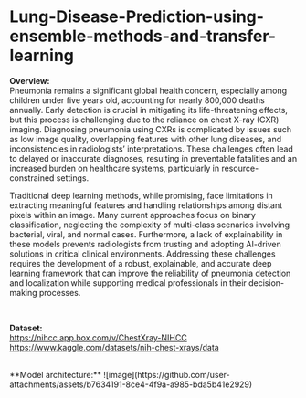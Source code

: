 # Lung-Disease-Prediction-using-ensemble-methods-and-transfer-learning
**Overview:**
<br/>
Pneumonia remains a significant global health concern, especially among children under five years old, accounting for nearly 800,000 deaths annually. Early detection is crucial in mitigating its life-threatening effects, but this process is challenging due to the reliance on chest X-ray (CXR) imaging. Diagnosing pneumonia using CXRs is complicated by issues such as low image quality, overlapping features with other lung diseases, and inconsistencies in radiologists’ interpretations. These challenges often lead to delayed or inaccurate diagnoses, resulting in preventable fatalities and an increased burden on healthcare systems, particularly in resource-constrained settings.

Traditional deep learning methods, while promising, face limitations in extracting meaningful features and handling relationships among distant pixels within an image. Many current approaches focus on binary classification, neglecting the complexity of multi-class scenarios involving bacterial, viral, and normal cases. Furthermore, a lack of explainability in these models prevents radiologists from trusting and adopting AI-driven solutions in critical clinical environments. Addressing these challenges requires the development of a robust, explainable, and accurate deep learning framework that can improve the reliability of pneumonia detection and localization while supporting medical professionals in their decision-making processes.

<br/>

**Dataset:**
<br/>
https://nihcc.app.box.com/v/ChestXray-NIHCC
<br/>
https://www.kaggle.com/datasets/nih-chest-xrays/data

<br/>
**Model architecture:**
![image](https://github.com/user-attachments/assets/b7634191-8ce4-4f9a-a985-bda5b41e2929)

